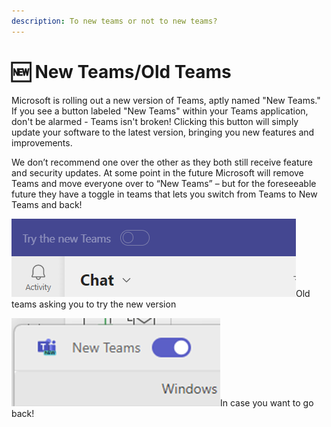 ```yaml
---
description: To new teams or not to new teams?
---
```


# 🆕 New Teams/Old Teams

Microsoft is rolling out a new version of Teams, aptly named "New Teams." If you see a button labeled "New Teams" within your Teams application, don't be alarmed - Teams isn't broken! Clicking this button will simply update your software to the latest version, bringing you new features and improvements.

We don’t recommend one over the other as they both still receive feature and security updates. At some point in the future Microsoft will remove Teams and move everyone over to “New Teams” – but for the foreseeable future they have a toggle in teams that lets you switch from Teams to New Teams and back!

![](<../../../../.gitbook/assets/image (32).png>)Old teams asking you to try the new version

![](<../../../../.gitbook/assets/image (30).png>)In case you want to go back!
